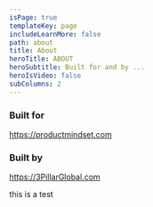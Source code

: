 ```yaml
---
isPage: true
templateKey: page
includeLearnMore: false
path: about
title: About
heroTitle: ABOUT
heroSubtitle: Built for and by ...
heroIsVideo: false
subColumns: 2
---
```

### Built for

https://productmindset.com

### Built by

https://3PillarGlobal.com

this is a test
